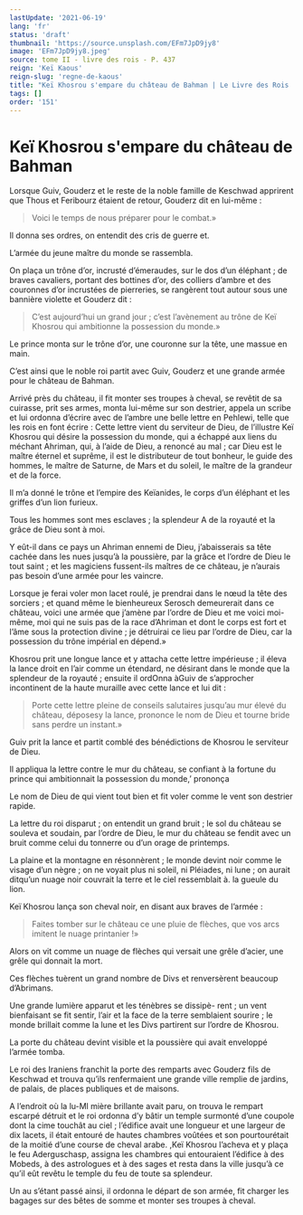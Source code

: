 ```yaml
---
lastUpdate: '2021-06-19'
lang: 'fr'
status: 'draft'
thumbnail: 'https://source.unsplash.com/EFm7JpD9jy8'
image: 'EFm7JpD9jy8.jpeg'
source: tome II - livre des rois - P. 437
reign: 'Keï Kaous'
reign-slug: 'regne-de-kaous'
title: "Keï Khosrou s'empare du château de Bahman | Le Livre des Rois | Shâhnâmeh"
tags: []
order: '151'
---
```


# Keï Khosrou s'empare du château de Bahman

Lorsque Guiv, Gouderz et le reste de la noble famille de Keschwad apprirent que Thous et Feribourz étaient de retour, Gouderz dit en lui-même :

> Voici le temps de nous préparer pour le combat.»

Il donna ses ordres, on entendit des cris de guerre et.

L’armée du jeune maître du monde se rassembla.

On plaça un trône d’or, incrusté d’émeraudes, sur le dos d’un éléphant ; de braves cavaliers, portant des bottines d’or, des colliers d’ambre et des couronnes d’or incrustées de pierreries, se rangèrent tout autour sous une bannière violette et Gouderz dit :

> C’est aujourd’hui un grand jour ; c’est l’avènement au trône de Keï Khosrou qui ambitionne la possession du monde.»

Le prince monta sur le trône d’or, une couronne sur la tête, une massue en main.

C’est ainsi que le noble roi partit avec Guiv, Gouderz et une grande armée pour le château de Bahman.

Arrivé près du château, il fit monter ses troupes à cheval, se revêtit de sa cuirasse, prit ses armes, monta lui-même sur son destrier, appela un scribe et lui ordonna d’écrire avec de l’ambre une belle lettre en Pehlewi, telle que les rois en font écrire : Cette lettre vient du serviteur de Dieu, de l’illustre Keï Khosrou qui désire la possession du monde, qui a échappé aux liens du méchant Ahriman, qui, à l’aide de Dieu, a renoncé au mal ; car Dieu est le maître éternel et suprême, il est le distributeur de tout bonheur, le guide des hommes, le maître de Saturne, de Mars et du soleil, le maître de la grandeur et de la force.

Il m’a donné le trône et l’empire des Keïanides, le corps d’un éléphant et les griffes d’un lion furieux.

Tous les hommes sont mes esclaves ; la splendeur A de la royauté et la grâce de Dieu sont à moi.

Y eût-il dans ce pays un Ahriman ennemi de Dieu, j’abaisserais sa tête cachée dans les nues jusqu’à la poussière, par la grâce et l’ordre de Dieu le tout saint ; et les magiciens fussent-ils maîtres de ce château, je n’aurais pas besoin d’une armée pour les vaincre.

Lorsque je ferai voler mon lacet roulé, je prendrai dans le nœud la tête des sorciers ; et quand même le bienheureux Serosch demeurerait dans ce château, voici une armée que j’amène par l’ordre de Dieu et me voici moi-même, moi qui ne suis pas de la race d’Ahriman et dont le corps est fort et l’âme sous la protection divine ; je détruirai ce lieu par l’ordre de Dieu, car la possession du trône impérial en dépend.»

Khosrou prit une longue lance et y attacha cette lettre impérieuse ; il éleva la lance droit en l’air comme un étendard, ne désirant dans le monde que la splendeur de la royauté ; ensuite il ordOnna àGuiv de s’approcher incontinent de la haute muraille avec cette lance et lui dit :

> Porte cette lettre pleine de conseils salutaires jusqu’au mur élevé du château, déposesy la lance, prononce le nom de Dieu et tourne bride sans perdre un instant.»

Guiv prit la lance et partit comblé des bénédictions de Khosrou le serviteur de Dieu.

Il appliqua la lettre contre le mur du château, se confiant à la fortune du prince qui ambitionnait la possession du monde,’ prononça

Le nom de Dieu de qui vient tout bien et fit voler comme le vent son destrier rapide.

La lettre du roi disparut ; on entendit un grand bruit ; le sol du château se souleva et soudain, par l’ordre de Dieu, le mur du château se fendit avec un bruit comme celui du tonnerre ou d’un orage de printemps.

La plaine et la montagne en résonnèrent ; le monde devint noir comme le visage d’un nègre ; on ne voyait plus ni soleil, ni Pléiades, ni lune ; on aurait ditqu’un nuage noir couvrait la terre et le ciel ressemblait à. la gueule du lion.

Keï Khosrou lança son cheval noir, en disant aux braves de l’armée :

> Faites tomber sur le château ce une pluie de flèches, que vos arcs imitent le nuage printanier !»

Alors on vit comme un nuage de flèches qui versait une grêle d’acier, une grêle qui donnait la mort.

Ces flèches tuèrent un grand nombre de Divs et renversèrent beaucoup d’Abrimans.

Une grande lumière apparut et les ténèbres se dissipè-
rent ; un vent bienfaisant se fit sentir, l’air et la face de la terre semblaient sourire ; le monde brillait comme la lune et les Divs partirent sur l’ordre de Khosrou.

La porte du château devint visible et la poussière qui avait enveloppé l’armée tomba.

Le roi des Iraniens franchit la porte des remparts avec Gouderz fils de Keschwad et trouva qu’ils renfermaient une grande ville remplie de jardins, de palais, de places publiques et de maisons.

A l’endroit où la lu-Ml mière brillante avait paru, on trouva le rempart escarpé détruit et le roi ordonna d’y bâtir un temple surmonté d’une coupole dont la cime touchât au ciel ; l’édifice avait une longueur et une largeur de dix lacets, il était entouré de hautes chambres voûtées et son pourtourétait de la moitié d’une course de cheval arabe. ,Keï Khosrou l’acheva et y plaça le feu Aderguschasp, assigna les chambres qui entouraient l’édifice à des Mobeds, à des astrologues et à des sages et resta dans la ville jusqu’à ce qu’il eût revêtu le temple du feu de toute sa splendeur.

Un au s’étant passé ainsi, il ordonna le départ de son armée, fit charger les bagages sur des bêtes de somme et monter ses troupes à cheval.
